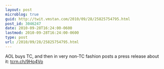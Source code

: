 ```yaml
---
layout: post
microblog: true
guid: http://twit.vmstan.com/2010/09/28/25825754795.html
post_id: 3046247
date: 2010-09-28T16:24:00-0600
lastmod: 2010-09-28T16:24:00-0600
type: post
url: /2010/09/28/25825754795.html
---
```

AOL buys TC, and then in very non-TC fashion posts a press release about it: [tcrn.ch/9Ho4Vo](http://tcrn.ch/9Ho4Vo)
